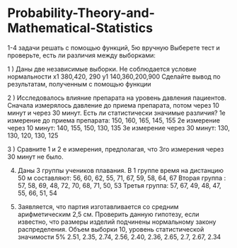 # Probability-Theory-and-Mathematical-Statistics
1-4 задачи решать с помощью функций, 5ю вручную
Выберете тест и проверьте, есть ли различия между выборками:

1 ) Даны две независимые выборки. Не соблюдается условие нормальности
x1 380,420, 290
y1 140,360,200,900
Сделайте вывод по результатам, полученным с помощью функции

2 ) Исследовалось влияние препарата на уровень давления пациентов. Сначала измерялось давление до приема препарата, потом через 10 минут и через 30 минут. Есть ли статистически значимые различия?
1е измерение до приема препарата: 150, 160, 165, 145, 155
2е измерение через 10 минут: 140, 155, 150, 130, 135
3е измерение через 30 минут: 130, 130, 120, 130, 125

3 ) Сравните 1 и 2 е измерения, предполагая, что 3го измерения через 30 минут не было.

4) Даны 3 группы учеников плавания.
В 1 группе время на дистанцию 50 м составляют:
56, 60, 62, 55, 71, 67, 59, 58, 64, 67
Вторая группа : 57, 58, 69, 48, 72, 70, 68, 71, 50, 53
Третья группа: 57, 67, 49, 48, 47, 55, 66, 51, 54

5) Заявляется, что партия изготавливается со средним арифметическим 2,5 см. Проверить данную гипотезу, если известно, что размеры изделий подчинены нормальному закону распределения. Объем выборки 10, уровень статистической значимости 5%
2.51, 2.35, 2.74, 2.56, 2.40, 2.36, 2.65, 2.7, 2.67, 2.34
